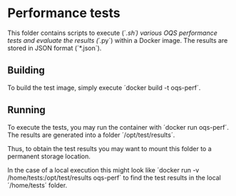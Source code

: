 # Performance tests

This folder contains scripts to execute (´*.sh´) various OQS performance tests and evaluate the results (´*.py´) within a Docker image. The results are stored in JSON format (´*.json´).

## Building 

To build the test image, simply execute ´docker build -t oqs-perf´.

## Running

To execute the tests, you may run the container with ´docker run oqs-perf´. The results are generated into a folder ´/opt/test/results´.

Thus, to obtain the test results you may want to mount this folder to a permanent storage location.

In the case of a local execution this might look like ´docker run -v /home/tests:/opt/test/results oqs-perf´ to find the test results in the local ´/home/tests´ folder.



